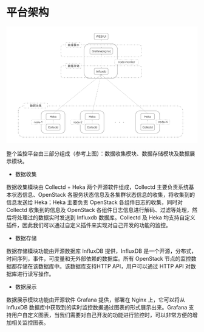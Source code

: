 # 平台架构

![monitor_platform_architecture](../images/monitor_platform_architecture.png)

整个监控平台由三部分组成（参考上图）：数据收集模块、数据存储模块及数据展示模块。

* 数据收集

数据收集模块由 Collectd + Heka 两个开源软件组成，Collectd 主要负责系统基本状态信息、OpenStack 各服务状态信息及各集群状态信息的收集，将收集到的信息发送给 Heka；Heka 主要负责 OpenStack 各组件日志的收集，同时对 Collectd 收集到的信息及 OpenStack 各组件日志信息进行解码、过滤等处理，然后将处理过的数据实时发送到 Influxdb 数据库。Collectd 及 Heka 均支持自定义插件，因此我们可以通过自定义插件来实现对自己开发的功能的监控。

* 数据存储

数据存储模块功能由开源数据库 InfluxDB 提供，InfluxDB 是一个开源，分布式，时间序列，事件，可度量和无外部依赖的数据库。所有 OpenStack 节点的监控数据都存储在该数据库中。该数据库支持HTTP API，用户可以通过 HTTP API 对数据库进行读写操作。

* 数据展示

数据展示模块功能由开源软件 Grafana 提供，部署在 Nginx 上，它可以将从 InfluxDB 数据库中获取到的实时监控数据通过图表的形式展示出来。Grafana 支持用户自定义图表，当我们需要对自己开发的功能进行监控时，可以非常方便的增加相关监控图表。
